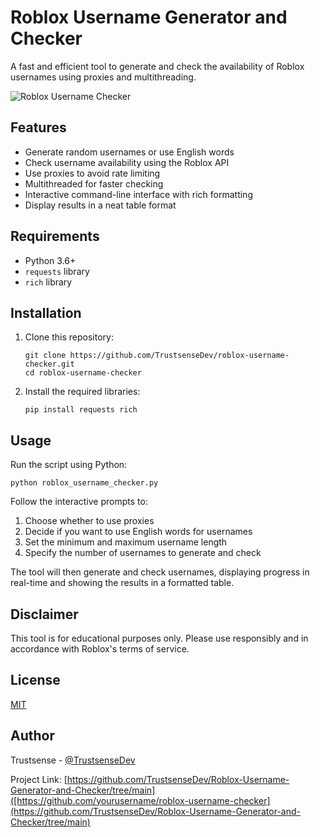 # Roblox Username Generator and Checker

A fast and efficient tool to generate and check the availability of Roblox usernames using proxies and multithreading.

![Roblox Username Checker](https://media.discordapp.net/attachments/1139969139356733490/1263148396466929847/image.png?ex=66992e1d&is=6697dc9d&hm=d2fe567ee5dec033b9d2e3ab1ca0221543a6b67463ec1adc418eae78764817ba&=&format=webp&quality=lossless&width=1031&height=418)

## Features

- Generate random usernames or use English words
- Check username availability using the Roblox API
- Use proxies to avoid rate limiting
- Multithreaded for faster checking
- Interactive command-line interface with rich formatting
- Display results in a neat table format

## Requirements

- Python 3.6+
- `requests` library
- `rich` library

## Installation

1. Clone this repository:
   ```
   git clone https://github.com/TrustsenseDev/roblox-username-checker.git
   cd roblox-username-checker
   ```

2. Install the required libraries:
   ```
   pip install requests rich
   ```

## Usage

Run the script using Python:

```
python roblox_username_checker.py
```

Follow the interactive prompts to:

1. Choose whether to use proxies
2. Decide if you want to use English words for usernames
3. Set the minimum and maximum username length
4. Specify the number of usernames to generate and check

The tool will then generate and check usernames, displaying progress in real-time and showing the results in a formatted table.

## Disclaimer

This tool is for educational purposes only. Please use responsibly and in accordance with Roblox's terms of service.

## License

[MIT](https://choosealicense.com/licenses/mit/)

## Author

Trustsense - [@TrustsenseDev](https://github.com/TrustsenseDev)

Project Link: [https://github.com/TrustsenseDev/Roblox-Username-Generator-and-Checker/tree/main]([https://github.com/yourusername/roblox-username-checker](https://github.com/TrustsenseDev/Roblox-Username-Generator-and-Checker/tree/main)

